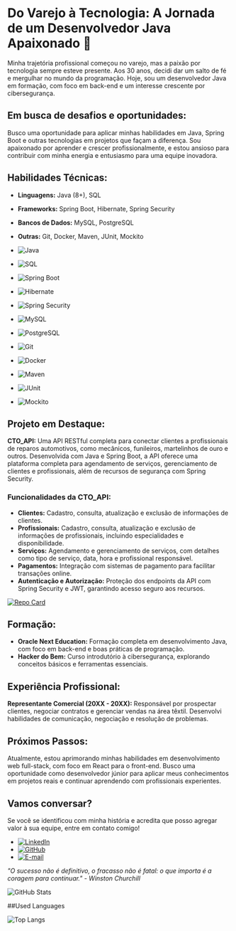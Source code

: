# Do Varejo à Tecnologia: A Jornada de um Desenvolvedor Java Apaixonado 🚀

Minha trajetória profissional começou no varejo, mas a paixão por tecnologia sempre esteve presente. Aos 30 anos, decidi dar um salto de fé e mergulhar no mundo da programação. Hoje, sou um desenvolvedor Java em formação, com foco em back-end e um interesse crescente por cibersegurança.

## Em busca de desafios e oportunidades:

Busco uma oportunidade para aplicar minhas habilidades em Java, Spring Boot e outras tecnologias em projetos que façam a diferença. Sou apaixonado por aprender e crescer profissionalmente, e estou ansioso para contribuir com minha energia e entusiasmo para uma equipe inovadora.

## Habilidades Técnicas:

- **Linguagens:** Java (8+), SQL
- **Frameworks:** Spring Boot, Hibernate, Spring Security
- **Bancos de Dados:** MySQL, PostgreSQL
- **Outras:** Git, Docker, Maven, JUnit, Mockito


- ![Java](https://img.shields.io/badge/Java-007396?style=for-the-badge&logo=java&logoColor=white)
- ![SQL](https://img.shields.io/badge/SQL-336791?style=for-the-badge&logo=postgresql&logoColor=white)
- ![Spring Boot](https://img.shields.io/badge/Spring%20Boot-6DB33F?style=for-the-badge&logo=spring-boot&logoColor=white)
- ![Hibernate](https://img.shields.io/badge/Hibernate-59666C?style=for-the-badge&logo=hibernate&logoColor=white)
- ![Spring Security](https://img.shields.io/badge/Spring%20Security-6DB33F?style=for-the-badge&logo=spring-security&logoColor=white)
- ![MySQL](https://img.shields.io/badge/MySQL-4479A1?style=for-the-badge&logo=mysql&logoColor=white)
- ![PostgreSQL](https://img.shields.io/badge/PostgreSQL-336791?style=for-the-badge&logo=postgresql&logoColor=white)
- ![Git](https://img.shields.io/badge/Git-F05032?style=for-the-badge&logo=git&logoColor=white)
- ![Docker](https://img.shields.io/badge/Docker-2496ED?style=for-the-badge&logo=docker&logoColor=white)
- ![Maven](https://img.shields.io/badge/Maven-C71A36?style=for-the-badge&logo=apache-maven&logoColor=white)
- ![JUnit](https://img.shields.io/badge/JUnit-25A162?style=for-the-badge&logo=junit5&logoColor=white)
- ![Mockito](https://img.shields.io/badge/Mockito-25A162?style=for-the-badge&logo=mockito&logoColor=white)


## Projeto em Destaque:

**CTO_API:** Uma API RESTful completa para conectar clientes a profissionais de reparos automotivos, como mecânicos, funileiros, martelinhos de ouro e outros. Desenvolvida com Java e Spring Boot, a API oferece uma plataforma completa para agendamento de serviços, gerenciamento de clientes e profissionais, além de recursos de segurança com Spring Security.

### Funcionalidades da CTO_API:

- **Clientes:** Cadastro, consulta, atualização e exclusão de informações de clientes.
- **Profissionais:** Cadastro, consulta, atualização e exclusão de informações de profissionais, incluindo especialidades e disponibilidade.
- **Serviços:** Agendamento e gerenciamento de serviços, com detalhes como tipo de serviço, data, hora e profissional responsável.
- **Pagamentos:** Integração com sistemas de pagamento para facilitar transações online.
- **Autenticação e Autorização:** Proteção dos endpoints da API com Spring Security e JWT, garantindo acesso seguro aos recursos.

[![Repo Card](https://github-readme-stats.vercel.app/api/pin/?username=alexandreDinis&repo=CTO_API&bg_color=000&border_color=30A3DC&show_icons=true&icon_color=30A3DC&title_color=E94D5F&text_color=FFF)](https://github.com/alexandreDinis/CTO_API)

## Formação:

- **Oracle Next Education:** Formação completa em desenvolvimento Java, com foco em back-end e boas práticas de programação.
- **Hacker do Bem:** Curso introdutório à cibersegurança, explorando conceitos básicos e ferramentas essenciais.

## Experiência Profissional:

**Representante Comercial (20XX - 20XX):** Responsável por prospectar clientes, negociar contratos e gerenciar vendas na área têxtil. Desenvolvi habilidades de comunicação, negociação e resolução de problemas.

## Próximos Passos:

Atualmente, estou aprimorando minhas habilidades em desenvolvimento web full-stack, com foco em React para o front-end. Busco uma oportunidade como desenvolvedor júnior para aplicar meus conhecimentos em projetos reais e continuar aprendendo com profissionais experientes.

## Vamos conversar?

Se você se identificou com minha história e acredita que posso agregar valor à sua equipe, entre em contato comigo!


- [![LinkedIn](https://img.shields.io/badge/LinkedIn-0077B5?style=for-the-badge&logo=linkedin&logoColor=white)](https://www.linkedin.com/in/alexandredinis/)
- [![GitHub](https://img.shields.io/badge/GitHub-181717?style=for-the-badge&logo=github&logoColor=white)](https://github.com/alexandreDinis)
- [![E-mail](https://img.shields.io/badge/Email-D14836?style=for-the-badge&logo=gmail&logoColor=white)](mailto:dinisde@gmail.com)


_"O sucesso não é definitivo, o fracasso não é fatal: o que importa é a coragem para continuar." - Winston Churchill_

![GitHub Stats](https://github-readme-stats.vercel.app/api?username=alexandreDinis&theme=transparent&bg_color=000&border_color=30A3DC&show_icons=true&icon_color=30A3DC&title_color=E94D5F&text_color=FFF)

##Used Languages

![Top Langs](https://github-readme-stats-git-masterrstaa-rickstaa.vercel.app/api/top-langs/?username=SEUUSERNAME&bg_color=000&border_color=30A3DC&title_color=E94D5F&text_color=FFF)
   
